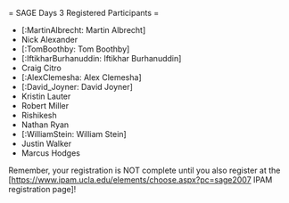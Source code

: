 = SAGE Days 3 Registered Participants =

 * [:MartinAlbrecht: Martin Albrecht]
 * Nick Alexander
 * [:TomBoothby: Tom Boothby] 
 * [:IftikharBurhanuddin: Iftikhar Burhanuddin]  
 * Craig Citro
 * [:AlexClemesha: Alex Clemesha]
 * [:David_Joyner: David Joyner]
 * Kristin Lauter
 * Robert Miller
 * Rishikesh
 * Nathan Ryan
 * [:WilliamStein: William Stein]
 * Justin Walker
 * Marcus Hodges

Remember, your registration is NOT complete until you also register at the 
[https://www.ipam.ucla.edu/elements/choose.aspx?pc=sage2007 IPAM registration page]!
